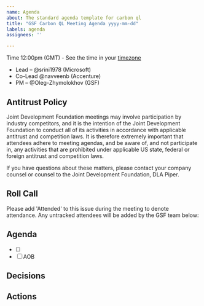 ```yaml
---
name: Agenda
about: The standard agenda template for carbon ql
title: "GSF Carbon QL Meeting Agenda yyyy-mm-dd"
labels: agenda
assignees: ''

---
```


Time 12:00pm (GMT) - See the time in your [timezone](link)

- Lead – @srini1978 (Microsoft)
- Co-Lead @navveenb (Accenture)
- PM – @Oleg-Zhymolokhov  (GSF)

## Antitrust Policy
Joint Development Foundation meetings may involve participation by industry competitors, and it is the intention of the Joint Development Foundation to conduct all of its activities in accordance with applicable antitrust and competition laws. It is therefore extremely important that attendees adhere to meeting agendas, and be aware of, and not participate in, any activities that are prohibited under applicable US state, federal or foreign antitrust and competition laws.

If you have questions about these matters, please contact your company counsel or counsel to the Joint Development Foundation, DLA Piper.

## Roll Call
Please add 'Attended' to this issue during the meeting to denote attendance.
Any untracked attendees will be added by the GSF team below:

## Agenda
- [ ] 
- [ ] AOB

## Decisions 


## Actions

